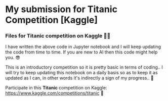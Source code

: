 # My submission for Titanic Competition [Kaggle]

### Files for Titanic competition on Kaggle 🧑‍💻

I have written the above code in Jupyter notebook and I will keep updating the code from time to time.
If you are new to AI then this code might help you. 😎

This is an introductory competition so it is pretty basic in terms of coding..
I will try to keep updating this notebook on a daily basis so as to keep it as
updated as I can, in other words it's indirectly a sign of my progress.. 🚀

Participate in this **Titanic** competition on Kaggle: https://www.kaggle.com/competitions/titanic 🚢
